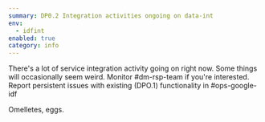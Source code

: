 ```yaml
---
summary: DP0.2 Integration activities ongoing on data-int
env:
  - idfint
enabled: true
category: info
---
```


There's a lot of service integration activity going on right now.
Some things will occasionally seem weird.
Monitor #dm-rsp-team if you're interested.
Report persistent issues with existing (DPO.1) functionality in #ops-google-idf

Omelletes, eggs. 
